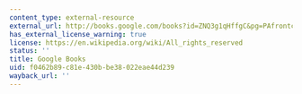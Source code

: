```yaml
---
content_type: external-resource
external_url: http://books.google.com/books?id=ZNQ3g1qHffgC&pg=PAfrontcover
has_external_license_warning: true
license: https://en.wikipedia.org/wiki/All_rights_reserved
status: ''
title: Google Books
uid: f0462b89-c81e-430b-be38-022eae44d239
wayback_url: ''
---
```


